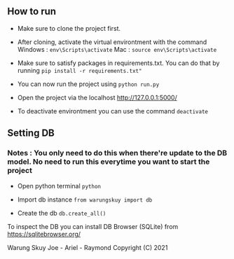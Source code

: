 ## How to run
- Make sure to clone the project first.

- After cloning, activate the virtual environtment with the command 
Windows : ```env\Scripts\activate```
Mac : ```source env\Scripts\activate```

- Make sure to satisfy packages in requirements.txt. You can do that by running ```pip install -r requirements.txt"``` 

- You can now run the project using ```python run.py```

- Open the project via the localhost http://127.0.0.1:5000/ 

- To deactivate environtment you can use the command ```deactivate```

## Setting DB
### Notes : You only need to do this when there're update to the DB model. No need to run this everytime you want to start the project
- Open python terminal ```python```

- Import db instance ```from warungskuy import db```

- Create the db ```db.create_all()```

To inspect the DB you can install DB Browser (SQLite) from https://sqlitebrowser.org/ 

Warung Skuy
Joe - Ariel - Raymond
Copyright (C) 2021 